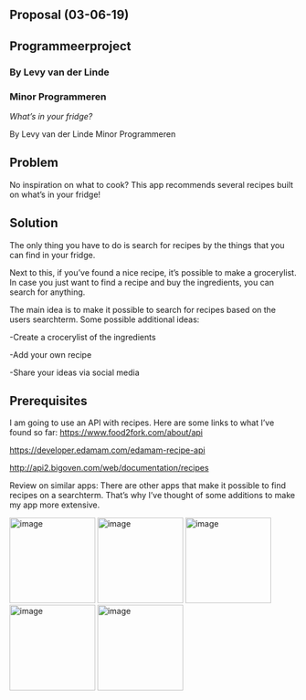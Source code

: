 ## Proposal (03-06-19)
## Programmeerproject
### By Levy van der Linde
### Minor Programmeren

*What’s in your fridge?*

By Levy van der Linde
Minor Programmeren


## Problem

No inspiration on what to cook?
This app recommends several recipes built on what’s in your fridge!


## Solution

The only thing you have to do is search for recipes by the things that you can find in your fridge. 

Next to this, if you’ve found a nice recipe, it’s possible to make a grocerylist. In case you just want to find a recipe and buy the ingredients, you can search for anything. 

The main idea is to make it possible to search for recipes based on the users searchterm.
Some possible additional ideas:

-Create a crocerylist of the ingredients

-Add your own recipe

-Share your ideas via social media

## Prerequisites

I am going to use an API with recipes. Here are some links to what I’ve found so far:
https://www.food2fork.com/about/api

https://developer.edamam.com/edamam-recipe-api

http://api2.bigoven.com/web/documentation/recipes

Review on similar apps:
There are other apps that make it possible to find recipes on a searchterm. That’s why I’ve thought of some additions to make my app more extensive.

<img width="150" alt="image" src="https://user-images.githubusercontent.com/47352487/58807660-c9884980-8618-11e9-8293-6c6ccceaeed3.png">

<img width="150" alt="image" src="https://user-images.githubusercontent.com/47352487/58804371-00a72c80-8612-11e9-90f4-497a090e5bd0.png">

<img width="150" alt="image" src="https://user-images.githubusercontent.com/47352487/58807471-6d252a00-8618-11e9-902d-41bda743d74f.png">

<img width="150" alt="image" src="https://user-images.githubusercontent.com/47352487/58804458-351ae880-8612-11e9-86d8-17979c7244a0.png">

<img width="150" alt="image" src="https://user-images.githubusercontent.com/47352487/58804486-4237d780-8612-11e9-8cf0-9522a4b316a5.png">


